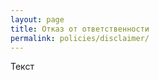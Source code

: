 ```yaml
---
layout: page
title: Отказ от ответственности
permalink: policies/disclaimer/
---
```

<meta name="robots" content="noindex">

Текст
